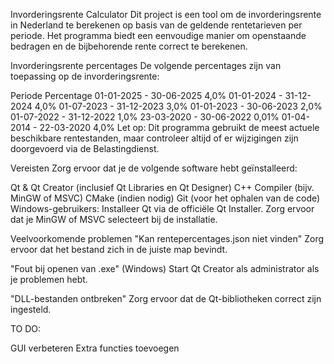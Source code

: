 Invorderingsrente Calculator
Dit project is een tool om de invorderingsrente in Nederland te berekenen op basis van de geldende rentetarieven per periode. Het programma biedt een eenvoudige manier om openstaande bedragen en de bijbehorende rente correct te berekenen.

Invorderingsrente percentages
De volgende percentages zijn van toepassing op de invorderingsrente:

Periode	Percentage
01-01-2025 - 30-06-2025	4,0%
01-01-2024 - 31-12-2024	4,0%
01-07-2023 - 31-12-2023	3,0%
01-01-2023 - 30-06-2023	2,0%
01-07-2022 - 31-12-2022	1,0%
23-03-2020 - 30-06-2022	0,01%
01-04-2014 - 22-03-2020	4,0%
Let op: Dit programma gebruikt de meest actuele beschikbare rentestanden, maar controleer altijd of er wijzigingen zijn doorgevoerd via de Belastingdienst.

Vereisten
Zorg ervoor dat je de volgende software hebt geïnstalleerd:

Qt & Qt Creator (inclusief Qt Libraries en Qt Designer)
C++ Compiler (bijv. MinGW of MSVC)
CMake (indien nodig)
Git (voor het ophalen van de code) 
Windows-gebruikers: Installeer Qt via de officiële Qt Installer. Zorg ervoor dat je MinGW of MSVC selecteert bij de installatie.

Veelvoorkomende problemen
"Kan rentepercentages.json niet vinden"
Zorg ervoor dat het bestand zich in de juiste map bevindt.

"Fout bij openen van .exe" (Windows)
Start Qt Creator als administrator als je problemen hebt.

"DLL-bestanden ontbreken"
Zorg ervoor dat de Qt-bibliotheken correct zijn ingesteld.


TO DO:

GUI verbeteren
Extra functies toevoegen




